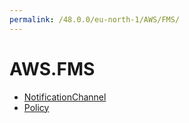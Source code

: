 ```yaml
---
permalink: /48.0.0/eu-north-1/AWS/FMS/
---
```


# AWS.FMS



* [NotificationChannel](NotificationChannel.md)
* [Policy](Policy.md)